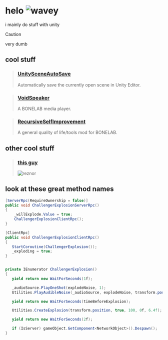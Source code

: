 # helo ![wavey](https://raw.githubusercontent.com/FragileDeviations/FragileDeviations/main/wavey.gif)

i mainly do stuff with unity

> [!CAUTION]
> very dumb

## cool stuff
> ### [UnitySceneAutoSave](https://github.com/WeatherElectric/UnitySceneAutoSave)
> 
> Automatically save the currently open scene in Unity Editor.

> ### [VoidSpeaker](https://github.com/WeatherElectric/VoidSpeaker)
>
> A BONELAB media player.

> ### [RecursiveSelfImprovement](https://github.com/WeatherElectric/RecursiveSelfImprovement)
>
> A general quality of life/tools mod for BONELAB.

## other cool stuff
> ### [this guy](https://www.nin.com/)
> ![reznor](https://raw.githubusercontent.com/FragileDeviations/FragileDeviations/main/reznor.png)



## look at these great method names
```cs
[ServerRpc(RequireOwnership = false)]
public void ChallengerExplosionServerRpc()
{
    _willExplode.Value = true;
    ChallengerExplosionClientRpc();
}

[ClientRpc]
public void ChallengerExplosionClientRpc()
{
   StartCoroutine(ChallengerExplosion());
   _exploding = true;
}


private IEnumerator ChallengerExplosion()
{
   yield return new WaitForSeconds(1f);

   _audioSource.PlayOneShot(explodeNoise, 1);
   Utilities.PlayAudibleNoise(_audioSource, explodeNoise, transform.position, 17f, 1, isInElevator);

   yield return new WaitForSeconds(timeBeforeExplosion);

   Utilities.CreateExplosion(transform.position, true, 100, 0f, 6.4f);

   yield return new WaitForSeconds(2f);

   if (IsServer) gameObject.GetComponent<NetworkObject>().Despawn();
}
```
